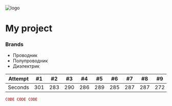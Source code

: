 ![logo](http://www.garudapromo.com/wp-content/uploads/2019/03/logo-design-branding.gif)
# My project #
### Brands ###


* Проводник
* Полупроводник
* Диэлектрик

| Attempt | #1 | #2 | #3 | #4 | #5 | #6 | #7 | #8 | #9 | #10 | #11 | #12 |
| :---: | :---: | :---: | :---: | :---: | :---: | :---: | :---: | :---: | :---: | :---: | :---: | :---: |
| Seconds | 301 | 283 | 290 | 286 | 289 | 285 | 287 | 287 | 272 | 276 | 269 | 254 |

```PHP
CODE CODE CODE
```







